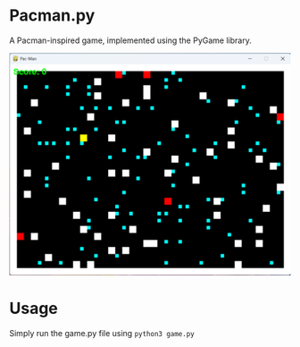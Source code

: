 # Pacman.py
A Pacman-inspired game, implemented using the PyGame library.

![Image](assets/screenshot.png)

# Usage
Simply run the game.py file using ``python3 game.py``
